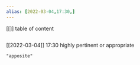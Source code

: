 ```yaml
---
alias: [2022-03-04,17:30,]
---
```

[[]]
table of content
```toc
```

[[2022-03-04]] 17:30
highly pertinent or appropriate
```query
"apposite"
```